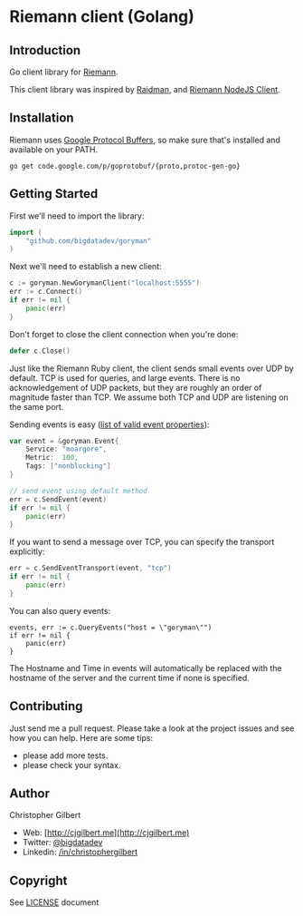 # Riemann client (Golang)

## Introduction

Go client library for [Riemann](https://github.com/aphyr/riemann).

This client library was inspired by [Raidman](https://github.com/amir/raidman), and [Riemann NodeJS Client](https://github.com/perezd/riemann-nodejs-client).

## Installation

Riemann uses [Google Protocol Buffers](http://code.google.com/p/protobuf/), so make sure that's installed and available on your PATH.

```
go get code.google.com/p/goprotobuf/{proto,protoc-gen-go}
```

## Getting Started

First we'll need to import the library:

```go
import (
    "github.com/bigdatadev/goryman"
)
```

Next we'll need to establish a new client:

```go
c := goryman.NewGorymanClient("localhost:5555")
err := c.Connect()
if err != nil {
    panic(err)
}
```

Don't forget to close the client connection when you're done:

```go
defer c.Close()
```

Just like the Riemann Ruby client, the client sends small events over UDP by default. TCP is used for queries, and large events. There is no acknowledgement of UDP packets, but they are roughly an order of magnitude faster than TCP. We assume both TCP and UDP are listening on the same port.

Sending events is easy ([list of valid event properties](http://aphyr.github.com/riemann/concepts.html)):

```go
var event = &goryman.Event{
    Service: "moargore",
    Metric:  100,
    Tags: ["nonblocking"]
}

// send event using default method
err = c.SendEvent(event)
if err != nil {
    panic(err)
}
```

If you want to send a message over TCP, you can specify the transport explicitly:

```go
err = c.SendEventTransport(event, "tcp")
if err != nil {
    panic(err)
}
```

You can also query events:

```
events, err := c.QueryEvents("host = \"goryman\"")
if err != nil {
    panic(err)
}
```

The Hostname and Time in events will automatically be replaced with the hostname of the server and the current time if none is specified.

## Contributing

Just send me a pull request. Please take a look at the project issues and see how you can help. Here are some tips:
- please add more tests.
- please check your syntax.

## Author

Christopher Gilbert

* Web: [http://cjgilbert.me](http://cjgilbert.me)
* Twitter: [@bigdatadev](https://twitter.com/bigdatadev)
* Linkedin: [/in/christophergilbert](https://www.linkedin.com/in/christophergilbert)

## Copyright

See [LICENSE](LICENSE) document